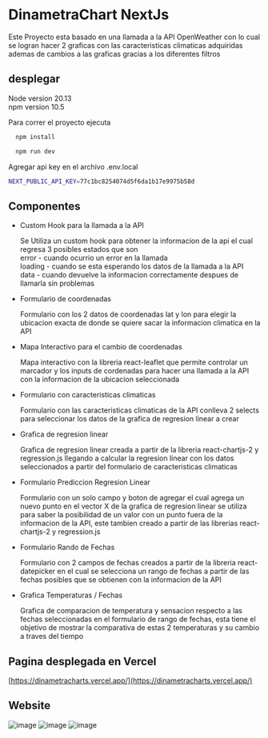 
# DinametraChart  NextJs

Este Proyecto esta basado en una llamada a la API OpenWeather con lo cual se logran hacer 2 graficas con las caracteristicas climaticas adquiridas ademas de cambios a las graficas gracias a los diferentes filtros


## desplegar
Node version 20.13  
npm version 10.5    

Para correr el proyecto ejecuta

```bash
  npm install
```
```bash
  npm run dev
```
Agregar api key en el archivo .env.local  
```bash
NEXT_PUBLIC_API_KEY=77c1bc8254074d5f6da1b17e9975b58d
```
## Componentes

- Custom Hook para la llamada a la API
    
  Se Utiliza un custom hook para obtener la informacion de la api el cual regresa 3 posibles estados que son  
  error - cuando ocurrio un error en la llamada  
  loading - cuando se esta esperando los datos de la llamada a la API  
  data - cuando devuelve la informacion correctamente despues de llamarla sin problemas
  
- Formulario de coordenadas
  
  Formulario con los 2 datos de coordenadas lat y lon para elegir la ubicacion exacta de donde se quiere sacar la informacion climatica en la API
  
- Mapa Interactivo para el cambio de coordenadas
  
  Mapa interactivo con la libreria react-leaflet que permite controlar un marcador y los inputs de cordenadas para hacer una llamada a la API con la informacion de la ubicacion seleccionada
  
- Formulario con caracteristicas climaticas
  
  Formulario con las caracteristicas climaticas de la API conlleva 2 selects para seleccionar los datos de la grafica de regresion linear a crear

- Grafica de regresion linear
  
  Grafica de regresion linear creada a partir de la libreria react-chartjs-2 y regression.js llegando a calcular la regresion linear con los datos seleccionados a partir del formulario de caracteristicas climaticas 

- Formulario Prediccion Regresion Linear
  
  Formulario con un solo campo y boton de agregar el cual agrega un nuevo punto en el vector X de la grafica de regresion linear se utiliza para saber la posibilidad de un valor con un punto fuera de la informacion de la API, este tambien creado a partir de las librerias react-chartjs-2 y regression.js

- Formulario Rando de Fechas
  
  Formulario con 2 campos de fechas creados a partir de la libreria react-datepicker en el cual se selecciona un rango de fechas a partir de las fechas posibles que se obtienen con la informacion de la API 

- Grafica Temperaturas / Fechas
  
  Grafica de comparacion de temperatura y sensacion respecto a las fechas seleccionadas en el formulario de rango de fechas, esta tiene el objetivo de mostrar la comparativa de estas 2 temperaturas y su cambio a traves del tiempo

## Pagina desplegada en Vercel
[https://dinametracharts.vercel.app/](https://dinametracharts.vercel.app/)  

## Website  
![image](https://github.com/adanygp/dinametracharts/assets/75685244/22bd2949-188e-46ee-b9f7-12cf166d621f)
![image](https://github.com/adanygp/dinametracharts/assets/75685244/cb75df90-0cd3-48cf-842e-d9080d4bcad1)
![image](https://github.com/adanygp/dinametracharts/assets/75685244/9a2f228c-15f8-4b04-b1b1-111f564f877d)



